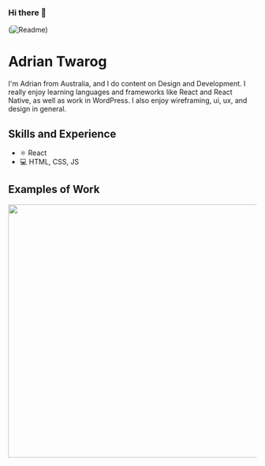 ### Hi there 👋

(![Readme](https://github.com/hossein-deyri/hossein-deyri/assets/136192436/39cf772d-c794-4bdb-b034-ac87bdeb0287))

# Adrian Twarog
I'm Adrian from Australia, and I do content on Design and Development. I really enjoy learning languages and frameworks like React and React Native, as well as work in WordPress. I also enjoy wireframing, ui, ux, and design in general. 

## Skills and Experience
* ⚛ React
* 💻 HTML, CSS, JS

## Examples of Work
<img src="https://github.com/hossein-deyri/Admin-Panel/assets/136192436/83929a52-bac4-46a6-a043-3b3c84372179" width="512" >



